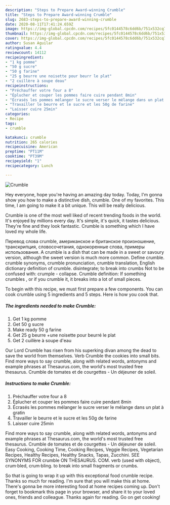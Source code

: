 ```yaml
---
description: "Steps to Prepare Award-winning Crumble"
title: "Steps to Prepare Award-winning Crumble"
slug: 2683-steps-to-prepare-award-winning-crumble
date: 2020-08-11T17:41:24.659Z
image: https://img-global.cpcdn.com/recipes/5fc0144578c6dd6b/751x532cq70/crumble-photo-principale-de-la-recette.jpg
thumbnail: https://img-global.cpcdn.com/recipes/5fc0144578c6dd6b/751x532cq70/crumble-photo-principale-de-la-recette.jpg
cover: https://img-global.cpcdn.com/recipes/5fc0144578c6dd6b/751x532cq70/crumble-photo-principale-de-la-recette.jpg
author: Susan Aguilar
ratingvalue: 4.4
reviewcount: 14112
recipeingredient:
- "1 kg pomme"
- "50 g sucre"
- "50 g farine"
- "25 g beurre une noisette pour beurr le plat"
- "2 cuillère à soupe deau"
recipeinstructions:
- "Préchauffer votre four a 8"
- "Éplucher et couper les pommes faire cuire pendant 8min"
- "Écrasés les pommes mélanger le sucre verser le mélange dans un plat à gratin"
- "Travailler le beurre et le sucre et les 50g de farine"
- "Laisser cuire 25min"
categories:
- Recipe
tags:
- crumble

katakunci: crumble 
nutrition: 265 calories
recipecuisine: American
preptime: "PT11M"
cooktime: "PT39M"
recipeyield: "1"
recipecategory: Lunch

---
```



![Crumble](https://img-global.cpcdn.com/recipes/5fc0144578c6dd6b/751x532cq70/crumble-photo-principale-de-la-recette.jpg)

Hey everyone, hope you're having an amazing day today. Today, I'm gonna show you how to make a distinctive dish, crumble. One of my favorites. This time, I am going to make it a bit unique. This will be really delicious.

Crumble is one of the most well liked of recent trending foods in the world. It's enjoyed by millions every day. It's simple, it's quick, it tastes delicious. They're fine and they look fantastic. Crumble is something which I have loved my whole life.

Перевод слова crumble, американское и британское произношение, транскрипция, словосочетания, однокоренные слова, примеры использования. A crumble is a dish that can be made in a sweet or savoury version, although the sweet version is much more common. Define crumble. crumble synonyms, crumble pronunciation, crumble translation, English dictionary definition of crumble. disintegrate; to break into crumbs Not to be confused with: crumple - collapse. Crumble definition: If something crumbles , or if you crumble it, it breaks into a lot of small pieces.


To begin with this recipe, we must first prepare a few components. You can cook crumble using 5 ingredients and 5 steps. Here is how you cook that.

<!--inarticleads1-->

##### The ingredients needed to make Crumble:

1. Get 1 kg pomme
1. Get 50 g sucre
1. Make ready 50 g farine
1. Get 25 g beurre +une noisette pour beurré le plat
1. Get 2 cuillère à soupe d&#39;eau


Our Lord Crumble has risen from his superking divan among the dead to save the world from themselves. Verb Crumble the cookies into small bits. Find more ways to say crumble, along with related words, antonyms and example phrases at Thesaurus.com, the world&#39;s most trusted free thesaurus. Crumble de tomates et de courgettes - Un déjeuner de soleil. 

<!--inarticleads2-->

##### Instructions to make Crumble:

1. Préchauffer votre four a 8
1. Éplucher et couper les pommes faire cuire pendant 8min
1. Écrasés les pommes mélanger le sucre verser le mélange dans un plat à gratin
1. Travailler le beurre et le sucre et les 50g de farine
1. Laisser cuire 25min


Find more ways to say crumble, along with related words, antonyms and example phrases at Thesaurus.com, the world&#39;s most trusted free thesaurus. Crumble de tomates et de courgettes - Un déjeuner de soleil. Easy Cooking, Cooking Time, Cooking Recipes, Veggie Recipes, Vegetarian Recipes, Healthy Recipes, Healthy Snacks, Tapas, Zucchini. SEE SYNONYMS FOR crumble ON THESAURUS. COM. verb (used with object), crum·bled, crum·bling. to break into small fragments or crumbs. 

So that is going to wrap it up with this exceptional food crumble recipe. Thanks so much for reading. I'm sure that you will make this at home. There's gonna be more interesting food at home recipes coming up. Don't forget to bookmark this page in your browser, and share it to your loved ones, friends and colleague. Thanks again for reading. Go on get cooking!

